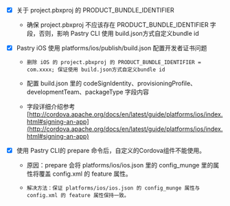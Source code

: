- [x] 关于 project.pbxproj 的 PRODUCT_BUNDLE_IDENTIFIER
    
    - 确保 project.pbxproj 不应该存在 PRODUCT_BUNDLE_IDENTIFIER 字段，否则，影响 Pastry CLI 使用 build.json方式自定义bundle id

- [x] Pastry iOS 使用 platforms/ios/publish/build.json 配置开发者证书问题

    - `删除 iOS 的 project.pbxproj 的 PRODUCT_BUNDLE_IDENTIFIER = com.xxxx; 保证使用 build.json方式自定义bundle id`

    - 配置 build.json 里的 codeSignIdentity、provisioningProfile、developmentTeam、packageType 字段内容
    
    - 字段详细介绍参考 [http://cordova.apache.org/docs/en/latest/guide/platforms/ios/index.html#signing-an-app](http://cordova.apache.org/docs/en/latest/guide/platforms/ios/index.html#signing-an-app)     

- [x] 使用 Pastry CLI的 prepare 命令后，自定义的Cordova组件不能使用。
    
    - 原因：prepare 会将 platforms/ios/ios.json 里的 config_munge 里的属性将覆盖 config.xml 的 feature 属性。
    
    - `解决方法：保证 platforms/ios/ios.json 的 config_munge 属性与 config.xml 的 feature 属性保持一致。`
